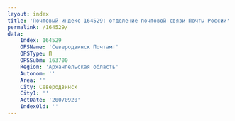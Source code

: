 ```yaml
---
layout: index
title: 'Почтовый индекс 164529: отделение почтовой связи Почты России'
permalink: /164529/
data:
    Index: 164529
    OPSName: 'Северодвинск Почтамт'
    OPSType: П
    OPSSubm: 163700
    Region: 'Архангельская область'
    Autonom: ''
    Area: ''
    City: Северодвинск
    City1: ''
    ActDate: '20070920'
    IndexOld: ''
---
```

